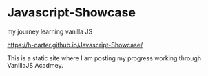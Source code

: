 # Javascript-Showcase
my journey learning vanilla JS

https://h-carter.github.io/Javascript-Showcase/

This is a static site where I am posting my progress working through VanillaJS Acadmey.
